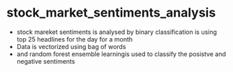 # stock_market_sentiments_analysis
 * stock mareket sentiments is analysed by binary classification is using top 25 headlines for the day for a month
 * Data is vectorized using bag of words 
 * and random forest ensemble learningis used to classify the posistve and negative sentiments 
